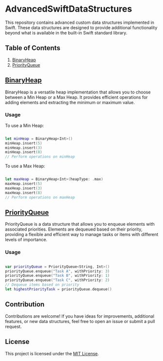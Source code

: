 # AdvancedSwiftDataStructures

This repository contains advanced custom data structures implemented in Swift. These data structures are designed to provide additional functionality beyond what is available in the built-in Swift standard library.

## Table of Contents

1. [BinaryHeap](#binaryheap)
2. [PriorityQueue](#priorityqueue)


## [BinaryHeap](#binaryheap)
BinaryHeap is a versatile heap implementation that allows you to choose between a Min Heap or a Max Heap. It provides efficient operations for adding elements and extracting the minimum or maximum value.

### Usage

To use a Min Heap:

```swift

let minHeap = BinaryHeap<Int>()
minHeap.insert(5)
minHeap.insert(3)
minHeap.insert(8)
// Perform operations on minHeap

```

To use a Max Heap:

```swift

let maxHeap = BinaryHeap<Int>(heapType: .max)
maxHeap.insert(5)
maxHeap.insert(3)
maxHeap.insert(8)
// Perform operations on maxHeap

```

## [PriorityQueue](#priorityqueue)
PriorityQueue is a data structure that allows you to enqueue elements with associated priorities. Elements are dequeued based on their priority, providing a flexible and efficient way to manage tasks or items with different levels of importance.

### Usage

```swift

var priorityQueue = PriorityQueue<String, Int>()
priorityQueue.enqueue("Task A", withPriority: 3)
priorityQueue.enqueue("Task B", withPriority: 1)
priorityQueue.enqueue("Task C", withPriority: 2)
// Dequeue items based on priority
let highestPriorityTask = priorityQueue.dequeue()

```

## Contribution
Contributions are welcome! If you have ideas for improvements, additional features, or new data structures, feel free to open an issue or submit a pull request.

## License

This project is licensed under the [MIT License](https://opensource.org/licenses/MIT).
